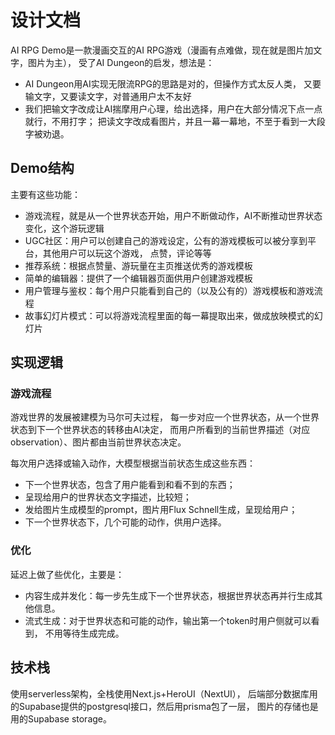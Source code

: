 # 设计文档

AI RPG Demo是一款漫画交互的AI RPG游戏（漫画有点难做，现在就是图片加文字，图片为主），
受了AI Dungeon的启发，想法是：

- AI Dungeon用AI实现无限流RPG的思路是对的，但操作方式太反人类，
又要输文字，又要读文字，对普通用户太不友好
- 我们把输文字改成让AI揣摩用户心理，给出选择，用户在大部分情况下点一点就行，不用打字；
把读文字改成看图片，并且一幕一幕地，不至于看到一大段字被劝退。

## Demo结构

主要有这些功能：

- 游戏流程，就是从一个世界状态开始，用户不断做动作，AI不断推动世界状态变化，这个游玩逻辑
- UGC社区：用户可以创建自己的游戏设定，公有的游戏模板可以被分享到平台，其他用户可以玩这个游戏，
点赞，评论等等
- 推荐系统：根据点赞量、游玩量在主页推送优秀的游戏模板
- 简单的编辑器：提供了一个编辑器页面供用户创建游戏模板
- 用户管理与鉴权：每个用户只能看到自己的（以及公有的）游戏模板和游戏流程
- 故事幻灯片模式：可以将游戏流程里面的每一幕提取出来，做成放映模式的幻灯片

## 实现逻辑

### 游戏流程

游戏世界的发展被建模为马尔可夫过程，
每一步对应一个世界状态，从一个世界状态到下一个世界状态的转移由AI决定，
而用户所看到的当前世界描述（对应observation）、图片都由当前世界状态决定。

每次用户选择或输入动作，大模型根据当前状态生成这些东西：

- 下一个世界状态，包含了用户能看到和看不到的东西；
- 呈现给用户的世界状态文字描述，比较短；
- 发给图片生成模型的prompt，图片用Flux Schnell生成，呈现给用户；
- 下一个世界状态下，几个可能的动作，供用户选择。

### 优化

延迟上做了些优化，主要是：

- 内容生成并发化：每一步先生成下一个世界状态，根据世界状态再并行生成其他信息。
- 流式生成：对于世界状态和可能的动作，输出第一个token时用户侧就可以看到，
不用等待生成完成。

## 技术栈

使用serverless架构，全栈使用Next.js+HeroUI（NextUI），
后端部分数据库用的Supabase提供的postgresql接口，然后用prisma包了一层，
图片的存储也是用的Supabase storage。
